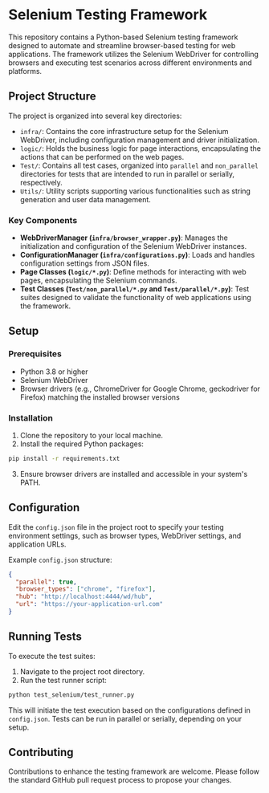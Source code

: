# Selenium Testing Framework

This repository contains a Python-based Selenium testing framework designed to automate and streamline browser-based testing for web applications. The framework utilizes the Selenium WebDriver for controlling browsers and executing test scenarios across different environments and platforms.

## Project Structure

The project is organized into several key directories:

- `infra/`: Contains the core infrastructure setup for the Selenium WebDriver, including configuration management and driver initialization.
- `logic/`: Holds the business logic for page interactions, encapsulating the actions that can be performed on the web pages.
- `Test/`: Contains all test cases, organized into `parallel` and `non_parallel` directories for tests that are intended to run in parallel or serially, respectively.
- `Utils/`: Utility scripts supporting various functionalities such as string generation and user data management.

### Key Components

- **WebDriverManager (`infra/browser_wrapper.py`)**: Manages the initialization and configuration of the Selenium WebDriver instances.
- **ConfigurationManager (`infra/configurations.py`)**: Loads and handles configuration settings from JSON files.
- **Page Classes (`logic/*.py`)**: Define methods for interacting with web pages, encapsulating the Selenium commands.
- **Test Classes (`Test/non_parallel/*.py` and `Test/parallel/*.py`)**: Test suites designed to validate the functionality of web applications using the framework.

## Setup

### Prerequisites

- Python 3.8 or higher
- Selenium WebDriver
- Browser drivers (e.g., ChromeDriver for Google Chrome, geckodriver for Firefox) matching the installed browser versions

### Installation

1. Clone the repository to your local machine.
2. Install the required Python packages:

```bash
pip install -r requirements.txt
```

3. Ensure browser drivers are installed and accessible in your system's PATH.

## Configuration

Edit the `config.json` file in the project root to specify your testing environment settings, such as browser types, WebDriver settings, and application URLs.

Example `config.json` structure:

```json
{
  "parallel": true,
  "browser_types": ["chrome", "firefox"],
  "hub": "http://localhost:4444/wd/hub",
  "url": "https://your-application-url.com"
}
```

## Running Tests

To execute the test suites:

1. Navigate to the project root directory.
2. Run the test runner script:

```bash
python test_selenium/test_runner.py
```

This will initiate the test execution based on the configurations defined in `config.json`. Tests can be run in parallel or serially, depending on your setup.

## Contributing

Contributions to enhance the testing framework are welcome. Please follow the standard GitHub pull request process to propose your changes.
